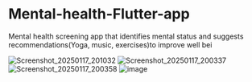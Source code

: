 # Mental-health-Flutter-app
Mental health screening app that identifies mental status and suggests recommendations(Yoga, music, exercises)to improve well bei

![Screenshot_20250117_201032](https://github.com/user-attachments/assets/2994cbfc-39a5-4d67-874c-f30d255c32eb)   ![Screenshot_20250117_200337](https://github.com/user-attachments/assets/84a8ee11-8c26-46cd-84ba-5dfee1fc4d68)  ![Screenshot_20250117_200358](https://github.com/user-attachments/assets/39deb678-38a0-4a1c-953e-9e00a2bf9a58)  ![image](https://github.com/user-attachments/assets/e88618cd-0f0f-4200-ac46-066c38b98e7e)









